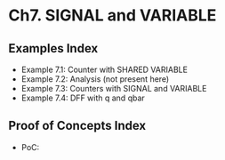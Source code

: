 # Ch7. SIGNAL and VARIABLE

## Examples Index
* Example 7.1: Counter with SHARED VARIABLE
* Example 7.2: Analysis (not present here)
* Example 7.3: Counters with SIGNAL and VARIABLE
* Example 7.4: DFF with q and qbar

## Proof of Concepts Index
* PoC:
